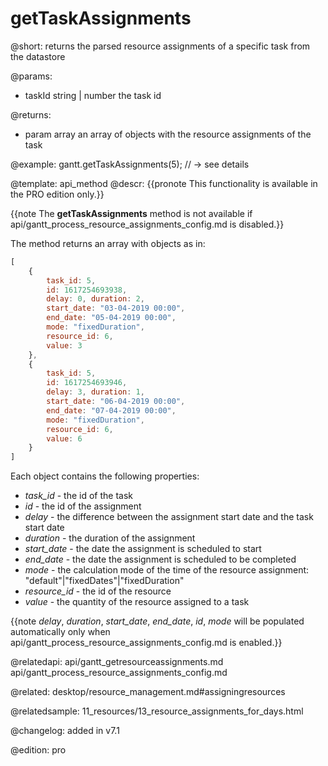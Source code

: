 getTaskAssignments
=============


@short: returns the parsed resource assignments of a specific task from the datastore
	

@params:
- taskId	string | number	the task id



@returns:
- param	array	an array of objects with the resource assignments of the task

@example:
gantt.getTaskAssignments(5); // -> see details

@template:	api_method
@descr:
{{pronote This functionality is available in the PRO edition only.}}

{{note The **getTaskAssignments** method is not available if api/gantt_process_resource_assignments_config.md is disabled.}}

The method returns an array with objects as in:

~~~js
[
	{
		task_id: 5,
		id: 1617254693938, 
		delay: 0, duration: 2, 
		start_date: "03-04-2019 00:00", 
		end_date: "05-04-2019 00:00", 
		mode: "fixedDuration", 
		resource_id: 6, 
		value: 3
	},
	{
		task_id: 5,
		id: 1617254693946, 
		delay: 3, duration: 1, 
		start_date: "06-04-2019 00:00", 
		end_date: "07-04-2019 00:00", 
		mode: "fixedDuration", 
		resource_id: 6, 
		value: 6
	}
]
~~~

Each object contains the following properties:

- *task_id* - the id of the task
- *id* - the id of the assignment
- *delay* - the difference between the assignment start date and the task start date
- *duration* - the duration of the assignment
- *start_date* - the date the assignment is scheduled to start
- *end_date* - the date the assignment is scheduled to be completed
- *mode* - the calculation mode of the time of the resource assignment: "default"|"fixedDates"|"fixedDuration"
- *resource_id* - the id of the resource
- *value* - the quantity of the resource assigned to a task

{{note *delay*, *duration*, *start_date*, *end_date*, *id*, *mode* will be populated automatically only when api/gantt_process_resource_assignments_config.md is enabled.}}

@relatedapi: 
api/gantt_getresourceassignments.md
api/gantt_process_resource_assignments_config.md

@related: desktop/resource_management.md#assigningresources

@relatedsample: 11_resources/13_resource_assignments_for_days.html

@changelog: added in v7.1

@edition: pro